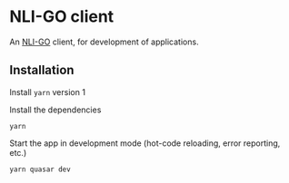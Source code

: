 # NLI-GO client

An [NLI-GO](https://github.com/garfix/nli-go) client, for development of applications.

## Installation

Install `yarn` version 1

Install the dependencies

    yarn

Start the app in development mode (hot-code reloading, error reporting, etc.)

    yarn quasar dev
